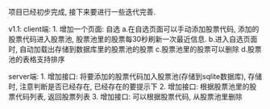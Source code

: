 项目已经初步完成, 接下来要进行一些迭代完善.

v1.1:
  client端:
    1. 增加一个页面: 自选
         a.在自选页面可以手动添加股票代码, 添加的股票代码进入股票池, 股票池里的股票每30秒刷新一次最近信息.
         b.进入自选页面时, 自动加载出存储到数据库里的股票池的股票
         c.股票池里的股票可以删除
         d.股票池的表格支持排序

  server端:
    1. 增加接口: 将要添加的股票代码加入股票池(存储到sqlite数据库), 存储时, 注意判断是否已经存在, 已经存在的要提示下
    2. 增加接口: 根据股票池里的股票代码列表, 返回股票列表
    3. 增加接口: 可以根据股票代码, 从股票池里删除